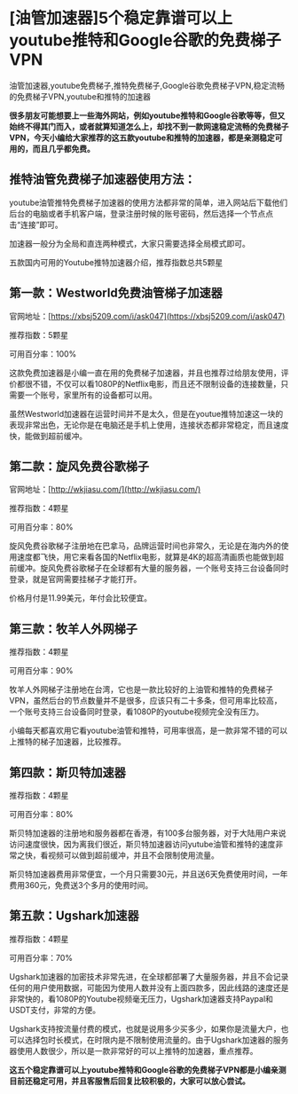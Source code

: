 # [油管加速器]5个稳定靠谱可以上youtube推特和Google谷歌的免费梯子VPN
油管加速器,youtube免费梯子,推特免费梯子,Google谷歌免费梯子VPN,稳定流畅的免费梯子VPN,youtube和推特的加速器

**很多朋友可能想要上一些海外网站，例如youtube推特和Google谷歌等等，但又始终不得其门而入，或者就算知道怎么上，却找不到一款网速稳定流畅的免费梯子VPN，今天小编给大家推荐的这五款youtube和推特的加速器，都是亲测稳定可用的，而且几乎都免费。**

## 推特油管免费梯子加速器使用方法：
youtube油管推特免费梯子加速器的使用方法都非常的简单，进入网站后下载他们后台的电脑或者手机客户端，登录注册时候的账号密码，然后选择一个节点点击“连接”即可。

加速器一般分为全局和直连两种模式，大家只需要选择全局模式即可。

五款国内可用的Youtube推特加速器介绍，推荐指数总共5颗星

## 第一款：Westworld免费油管梯子加速器
官网地址：[https://xbsj5209.com/i/ask047](https://xbsj5209.com/i/ask047)

推荐指数：5颗星

可用百分率：100%

这款免费加速器是小编一直在用的免费梯子加速器，并且也推荐过给朋友使用，评价都很不错，不仅可以看1080P的Netflix电影，而且还不限制设备的连接数量，只需要一个账号，家里所有的设备都可以用。

虽然Westworld加速器在运营时间并不是太久，但是在youtue推特加速这一块的表现非常出色，无论你是在电脑还是手机上使用，连接状态都非常稳定，而且速度快，能做到超前缓冲。

## 第二款：旋风免费谷歌梯子
官网地址：[http://wkjiasu.com/](http://wkjiasu.com/)

推荐指数：4颗星

可用百分率：80%

旋风免费谷歌梯子注册地在巴拿马，品牌运营时间也非常久，无论是在海内外的使用速度都飞快，用它来看各国的Netflix电影，就算是4K的超高清画质也能做到超前缓冲。旋风免费谷歌梯子在全球都有大量的服务器，一个账号支持三台设备同时登录，就是官网需要挂梯子才能打开。

价格月付是11.99美元，年付会比较便宜。

## 第三款：牧羊人外网梯子
推荐指数：4颗星

可用百分率：90%

牧羊人外网梯子注册地在台湾，它也是一款比较好的上油管和推特的免费梯子VPN，虽然后台的节点数量并不是很多，应该只有二十多条，但可用率比较高，一个账号支持三台设备同时登录，看1080P的youtube视频完全没有压力。

小编每天都喜欢用它看youtube油管和推特，可用率很高，是一款非常不错的可以上推特的梯子加速器，比较推荐。

## 第四款：斯贝特加速器
推荐指数：4颗星

可用百分率：80%

斯贝特加速器的注册地和服务器都在香港，有100多台服务器，对于大陆用户来说访问速度很快，因为离我们很近，斯贝特加速器访问yutube油管和推特的速度非常之快，看视频可以做到超前缓冲，并且不会限制使用流量。

斯贝特加速器费用非常便宜，一个月只需要30元，并且送6天免费使用时间，一年费用360元，免费送3个多月的使用时间。

## 第五款：Ugshark加速器
推荐指数：4颗星

可用百分率：70%

Ugshark加速器的加密技术非常先进，在全球都部署了大量服务器，并且不会记录任何的用户使用数据，可能因为使用人数并没有上面四款多，因此线路的速度还是非常快的，看1080P的Youtube视频毫无压力，Ugshark加速器支持Paypal和USDT支付，非常的方便。

Ugshark支持按流量付费的模式，也就是说用多少买多少，如果你是流量大户，也可以选择包时长模式，在时限内是不限制使用流量的。由于Ugshark加速器的服务器使用人数很少，所以是一款非常好的可以上推特的加速器，重点推荐。

**这五个稳定靠谱可以上youtube推特和Google谷歌的免费梯子VPN都是小编亲测目前还稳定可用，并且客服售后回复比较积极的，大家可以放心尝试。**
